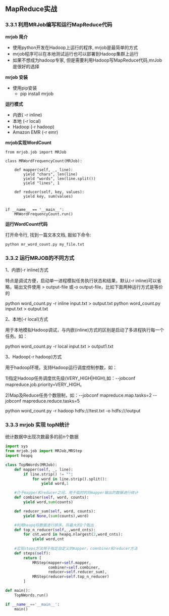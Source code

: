 ## MapReduce实战

### 3.3.1 利用MRJob编写和运行MapReduce代码

**mrjob 简介**

- 使用python开发在Hadoop上运行的程序, mrjob是最简单的方式
- mrjob程序可以在本地测试运行也可以部署到Hadoop集群上运行
- 如果不想成为hadoop专家, 但是需要利用Hadoop写MapReduce代码,mrJob是很好的选择

**mrjob 安装**

- 使用pip安装
  - pip install mrjob

**运行模式**

- 内嵌( -r inline)
- 本地 (-r local)
- Hadoop (-r hadoop)
- Amazon EMR (-r emr)

**mrjob实现WordCount**

```
from mrjob.job import MRJob

class MRWordFrequencyCount(MRJob):

    def mapper(self, _, line):
        yield "chars", len(line)
        yield "words", len(line.split())
        yield "lines", 1

    def reducer(self, key, values):
        yield key, sum(values)


if __name__ == '__main__':
    MRWordFrequencyCount.run()
```

**运行WordCount代码**

打开命令行, 找到一篇文本文档, 敲如下命令:

```shell
python mr_word_count.py my_file.txt
```

### 3.3.2 运行MRJOB的不同方式

1、内嵌(-r inline)方式

特点是调试方便，启动单一进程模拟任务执行状态和结果，默认(-r inline)可以省略，输出文件使用 > output-file 或-o output-file，比如下面两种运行方式是等价的

python word_count.py -r inline input.txt > output.txt
python word_count.py input.txt > output.txt

2、本地(-r local)方式

用于本地模拟Hadoop调试，与内嵌(inline)方式的区别是启动了多进程执行每一个任务。如：

python word_count.py -r local input.txt > output1.txt

3、Hadoop(-r hadoop)方式

用于hadoop环境，支持Hadoop运行调度控制参数，如：

1)指定Hadoop任务调度优先级(VERY_HIGH|HIGH),如：--jobconf mapreduce.job.priority=VERY_HIGH。

2)Map及Reduce任务个数限制，如：--jobconf mapreduce.map.tasks=2  --jobconf mapreduce.reduce.tasks=5

python word_count.py -r hadoop hdfs:///test.txt -o  hdfs:///output

### 3.3.3 mrjob 实现 topN统计

统计数据中出现次数最多的前n个数据

```python
import sys
from mrjob.job import MRJob,MRStep
import heapq

class TopNWords(MRJob):
    def mapper(self, _, line):
        if line.strip() != "":
            for word in line.strip().split():
                yield word,1

    #介于mapper和reducer之间，用于临时的将mapper输出的数据进行统计
    def combiner(self, word, counts):
        yield word,sum(counts)

    def reducer_sum(self, word, counts):
        yield None,(sum(counts),word)

    #利用heapq将数据进行排序，将最大的2个取出
    def top_n_reducer(self,_,word_cnts):
        for cnt,word in heapq.nlargest(2,word_cnts):
            yield word,cnt
    
	#实现steps方法用于指定自定义的mapper，comnbiner和reducer方法
    def steps(self):
        return [
            MRStep(mapper=self.mapper,
                   combiner=self.combiner,
                   reducer=self.reducer_sum),
            MRStep(reducer=self.top_n_reducer)
        ]

def main():
    TopNWords.run()

if __name__=='__main__':
    main()
```










